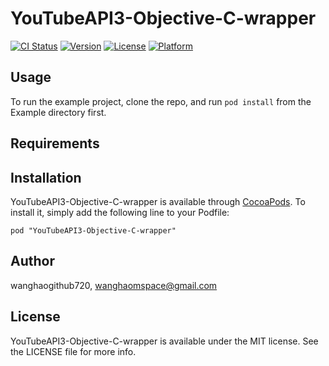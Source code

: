 # YouTubeAPI3-Objective-C-wrapper

[![CI Status](http://img.shields.io/travis/wanghaogithub720/YouTubeAPI3-Objective-C-wrapper.svg?style=flat)](https://travis-ci.org/wanghaogithub720/YouTubeAPI3-Objective-C-wrapper)
[![Version](https://img.shields.io/cocoapods/v/YouTubeAPI3-Objective-C-wrapper.svg?style=flat)](http://cocoadocs.org/docsets/YouTubeAPI3-Objective-C-wrapper)
[![License](https://img.shields.io/cocoapods/l/YouTubeAPI3-Objective-C-wrapper.svg?style=flat)](http://cocoadocs.org/docsets/YouTubeAPI3-Objective-C-wrapper)
[![Platform](https://img.shields.io/cocoapods/p/YouTubeAPI3-Objective-C-wrapper.svg?style=flat)](http://cocoadocs.org/docsets/YouTubeAPI3-Objective-C-wrapper)

## Usage

To run the example project, clone the repo, and run `pod install` from the Example directory first.

## Requirements

## Installation

YouTubeAPI3-Objective-C-wrapper is available through [CocoaPods](http://cocoapods.org). To install
it, simply add the following line to your Podfile:

    pod "YouTubeAPI3-Objective-C-wrapper"

## Author

wanghaogithub720, wanghaomspace@gmail.com

## License

YouTubeAPI3-Objective-C-wrapper is available under the MIT license. See the LICENSE file for more info.

